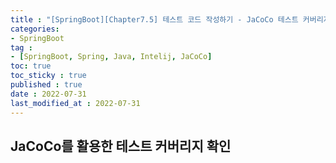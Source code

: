 ```yaml
---
title : "[SpringBoot][Chapter7.5] 테스트 코드 작성하기 - JaCoCo 테스트 커버리지"
categories:
- SpringBoot
tag :
- [SpringBoot, Spring, Java, Intelij, JaCoCo]
toc: true
toc_sticky : true
published : true
date : 2022-07-31
last_modified_at : 2022-07-31
---
```






## JaCoCo를 활용한 테스트 커버리지 확인
